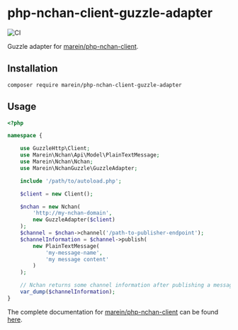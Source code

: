 # php-nchan-client-guzzle-adapter

![CI](https://github.com/marein/php-nchan-client-guzzle-adapter/workflows/CI/badge.svg?branch=v2.0)

Guzzle adapter for [marein/php-nchan-client](https://github.com/marein/php-nchan-client).

## Installation

```
composer require marein/php-nchan-client-guzzle-adapter
```

## Usage

```php
<?php

namespace {

    use GuzzleHttp\Client;
    use Marein\Nchan\Api\Model\PlainTextMessage;
    use Marein\Nchan\Nchan;
    use Marein\NchanGuzzle\GuzzleAdapter;

    include '/path/to/autoload.php';

    $client = new Client();

    $nchan = new Nchan(
        'http://my-nchan-domain',
        new GuzzleAdapter($client)
    );
    $channel = $nchan->channel('/path-to-publisher-endpoint');
    $channelInformation = $channel->publish(
        new PlainTextMessage(
            'my-message-name',
            'my message content'
        )
    );

    // Nchan returns some channel information after publishing a message.
    var_dump($channelInformation);
}
```

The complete documentation for [marein/php-nchan-client](https://github.com/marein/php-nchan-client) can be found
[here](https://github.com/marein/php-nchan-client).
